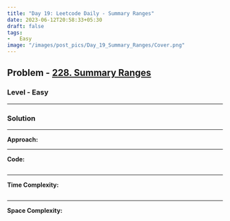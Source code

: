```yaml
---
title: "Day 19: Leetcode Daily - Summary Ranges"
date: 2023-06-12T20:58:33+05:30
draft: false
tags:
-   Easy
image: "/images/post_pics/Day_19_Summary_Ranges/Cover.png"
---
```



## Problem - [228. Summary Ranges](https://leetcode.com/problems/summary-ranges/)

### Level - Easy
---

### Solution

---
**Approach:**


---

**Code:**

```java


```
---

**Time Complexity:**
```

```

---

**Space Complexity:**
```

```


